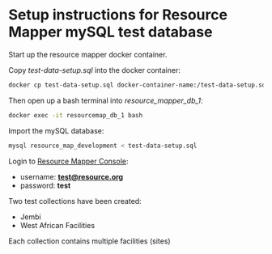 # Setup instructions for Resource Mapper mySQL test database

Start up the resource mapper docker container.

Copy *test-data-setup.sql* into the docker container:
```bash
docker cp test-data-setup.sql docker-container-name:/test-data-setup.sql
```

Then open up a bash terminal into *resource_mapper_db_1*:

```bash
docker exec -it resourcemap_db_1 bash
```

Import the mySQL database:
```bash
mysql resource_map_development < test-data-setup.sql
```

Login to [Resource Mapper Console](http://localhost:3000/en):
- username: **test@resource.org**
- password: **test**

Two test collections have been created:
+ Jembi
+ West African Facilities

Each collection contains multiple facilities (sites)